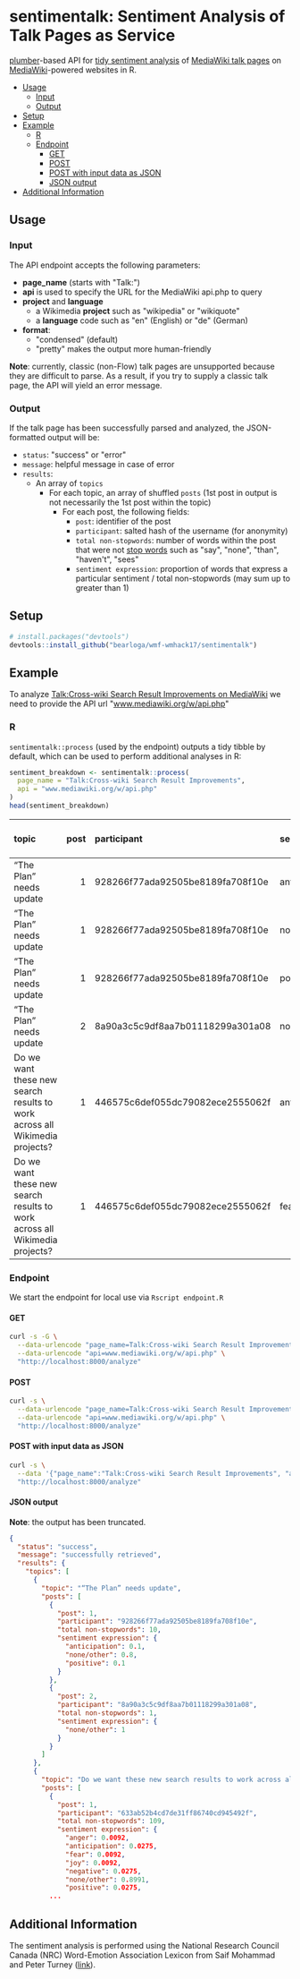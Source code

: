 sentimentalk: Sentiment Analysis of Talk Pages as Service
================

[plumber](https://plumber.trestletech.com/)-based API for [tidy sentiment analysis](http://tidytextmining.com/sentiment.html) of [MediaWiki talk pages](https://www.mediawiki.org/wiki/Help:Talk_pages) on [MediaWiki](https://www.mediawiki.org/wiki/MediaWiki)-powered websites in R.

-   [Usage](#usage)
    -   [Input](#input)
    -   [Output](#output)
-   [Setup](#setup)
-   [Example](#example)
    -   [R](#r)
    -   [Endpoint](#endpoint)
        -   [GET](#get)
        -   [POST](#post)
        -   [POST with input data as JSON](#post-with-input-data-as-json)
        -   [JSON output](#json-output)
-   [Additional Information](#additional-information)

Usage
-----

### Input

The API endpoint accepts the following parameters:

-   **page\_name** (starts with "Talk:")
-   **api** is used to specify the URL for the MediaWiki api.php to query
-   **project** and **language**
    -   a Wikimedia **project** such as "wikipedia" or "wikiquote"
    -   a **language** code such as "en" (English) or "de" (German)
-   **format**:
    -   "condensed" (default)
    -   "pretty" makes the output more human-friendly

**Note**: currently, classic (non-Flow) talk pages are unsupported because they are difficult to parse. As a result, if you try to supply a classic talk page, the API will yield an error message.

### Output

If the talk page has been successfully parsed and analyzed, the JSON-formatted output will be:

-   `status`: "success" or "error"
-   `message`: helpful message in case of error
-   `results`:
    -   An array of `topics`
        -   For each topic, an array of shuffled `posts` (1st post in output is not necessarily the 1st post within the topic)
            -   For each post, the following fields:
                -   `post`: identifier of the post
                -   `participant`: salted hash of the username (for anonymity)
                -   `total non-stopwords`: number of words within the post that were not [stop words](https://en.wikipedia.org/wiki/Stop_words) such as "say", "none", "than", "haven't", "sees"
                -   `sentiment expression`: proportion of words that express a particular sentiment / total non-stopwords (may sum up to greater than 1)

Setup
-----

``` r
# install.packages("devtools")
devtools::install_github("bearloga/wmf-wmhack17/sentimentalk")
```

Example
-------

To analyze [Talk:Cross-wiki Search Result Improvements on MediaWiki](https://www.mediawiki.org/wiki/Talk:Cross-wiki_Search_Result_Improvements) we need to provide the API url "www.mediawiki.org/w/api.php"

### R

`sentimentalk::process` (used by the endpoint) outputs a tidy tibble by default, which can be used to perform additional analyses in R:

``` r
sentiment_breakdown <- sentimentalk::process(
  page_name = "Talk:Cross-wiki Search Result Improvements",
  api = "www.mediawiki.org/w/api.php"
)
head(sentiment_breakdown)
```

| topic                                                                      |  post| participant                      | sentiment    |  total non-stopwords|  instances of expression|
|:---------------------------------------------------------------------------|-----:|:---------------------------------|:-------------|--------------------:|------------------------:|
| “The Plan” needs update                                                    |     1| 928266f77ada92505be8189fa708f10e | anticipation |                   10|                        1|
| “The Plan” needs update                                                    |     1| 928266f77ada92505be8189fa708f10e | none/other   |                   10|                        8|
| “The Plan” needs update                                                    |     1| 928266f77ada92505be8189fa708f10e | positive     |                   10|                        1|
| “The Plan” needs update                                                    |     2| 8a90a3c5c9df8aa7b01118299a301a08 | none/other   |                    1|                        1|
| Do we want these new search results to work across all Wikimedia projects? |     1| 446575c6def055dc79082ece2555062f | anticipation |                   37|                        2|
| Do we want these new search results to work across all Wikimedia projects? |     1| 446575c6def055dc79082ece2555062f | fear         |                   37|                        1|

### Endpoint

We start the endpoint for local use via `Rscript endpoint.R`

#### GET

``` bash
curl -s -G \
  --data-urlencode "page_name=Talk:Cross-wiki Search Result Improvements" \
  --data-urlencode "api=www.mediawiki.org/w/api.php" \
  "http://localhost:8000/analyze"
```

#### POST

``` bash
curl -s \
  --data-urlencode "page_name=Talk:Cross-wiki Search Result Improvements" \
  --data-urlencode "api=www.mediawiki.org/w/api.php" \
  "http://localhost:8000/analyze"
```

#### POST with input data as JSON

``` bash
curl -s \
  --data '{"page_name":"Talk:Cross-wiki Search Result Improvements", "api":"www.mediawiki.org/w/api.php"}' \
  "http://localhost:8000/analyze"
```

#### JSON output

**Note**: the output has been truncated.

``` json
{
  "status": "success",
  "message": "successfully retrieved",
  "results": {
    "topics": [
      {
        "topic": "“The Plan” needs update",
        "posts": [
          {
            "post": 1,
            "participant": "928266f77ada92505be8189fa708f10e",
            "total non-stopwords": 10,
            "sentiment expression": {
              "anticipation": 0.1,
              "none/other": 0.8,
              "positive": 0.1
            }
          },
          {
            "post": 2,
            "participant": "8a90a3c5c9df8aa7b01118299a301a08",
            "total non-stopwords": 1,
            "sentiment expression": {
              "none/other": 1
            }
          }
        ]
      },
      {
        "topic": "Do we want these new search results to work across all Wikimedia projects?",
        "posts": [
          {
            "post": 1,
            "participant": "633ab52b4cd7de31ff86740cd945492f",
            "total non-stopwords": 109,
            "sentiment expression": {
              "anger": 0.0092,
              "anticipation": 0.0275,
              "fear": 0.0092,
              "joy": 0.0092,
              "negative": 0.0275,
              "none/other": 0.8991,
              "positive": 0.0275, 
          ...
```

Additional Information
----------------------

The sentiment analysis is performed using the National Research Council Canada (NRC) Word-Emotion Association Lexicon from Saif Mohammad and Peter Turney ([link](http://saifmohammad.com/WebPages/NRC-Emotion-Lexicon.htm)).
